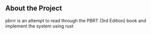 ## About the Project

pbrrr is an attempt to read through the PBRT (3rd Edition) book and
 implement the system using rust